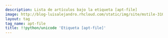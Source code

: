 ```yaml
---
description: Lista de artículos bajo la etiqueta [apt-file]
image: http://blog-luisalejandro.rhcloud.com/static/img/site/mstile-310x310.png
layout: tag
tag_name: apt-file
title: !!python/unicode 'Etiqueta [apt-file]'
---
```


